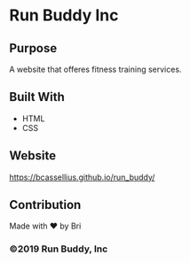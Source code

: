 # Run Buddy Inc

## Purpose
A website that offeres fitness training services.

## Built With
* HTML
* CSS

## Website
https://bcassellius.github.io/run_buddy/

## Contribution
Made with ❤️ by Bri

### ©️2019 Run Buddy, Inc
